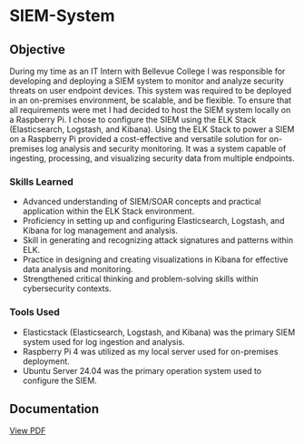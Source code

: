 # SIEM-System

## Objective

During my time as an IT Intern with Bellevue College I was responsible for developing and deploying a SIEM system to monitor and analyze security threats on user endpoint devices. This system was required to be deployed in an on-premises environment, be scalable, and be flexible. To ensure that all requirements were met I had decided to host the SIEM system locally on a Raspberry Pi. I chose to configure the SIEM using the ELK Stack (Elasticsearch, Logstash, and Kibana). Using the ELK Stack to power a SIEM on a Raspberry Pi provided a cost-effective and versatile solution for on-premises log analysis and security monitoring. It was a system capable of ingesting, processing, and visualizing security data from multiple endpoints.

### Skills Learned

- Advanced understanding of SIEM/SOAR concepts and practical application within the ELK Stack environment.
- Proficiency in setting up and configuring Elasticsearch, Logstash, and Kibana for log management and analysis.
- Skill in generating and recognizing attack signatures and patterns within ELK.
- Practice in designing and creating visualizations in Kibana for effective data analysis and monitoring.
- Strengthened critical thinking and problem-solving skills within cybersecurity contexts.

### Tools Used

- Elasticstack (Elasticsearch, Logstash, and Kibana) was the primary SIEM system used for log ingestion and analysis.
- Raspberry Pi 4 was utilized as my local server used for on-premises deployment.
- Ubuntu Server 24.04 was the primary operation system used to configure the SIEM.

## Documentation

[View PDF](https://github.com/joelkoszorus/SIEM-System/blob/main/SIEM%20Documentation.pdf)
